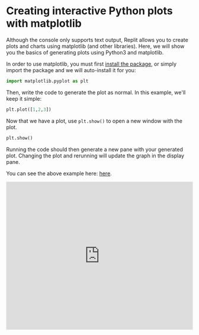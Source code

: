 # Creating interactive Python plots with matplotlib

Although the console only supports text output, Replit allows you to
create plots and charts using matplotlib (and other libraries). Here, we will show you the basics of generating plots using Python3 and matplotlib.

In order to use matplotlib, you must first [install the package](/repls/packages), or simply import the package and we will auto-install it for you:

```python
import matplotlib.pyplot as plt
```

Then, write the code to generate the plot as normal. In this example,
we'll keep it simple:

```python
plt.plot([1,2,3])
```

Now that we have a plot, use `plt.show()` to open a new window with the plot.

```python
plt.show()
```

Running the code should then generate a new pane with your generated plot. Changing the plot and rerunning will update the graph in the display pane.

You can see the above example here:
[here](https://repl.it/@amasad/docs-matplotlib).

<iframe height="400px" width="100%" src="https://repl.it/@amasad/docs-matplotlib?lite=true" scrolling="no" frameborder="no" allowtransparency="true" allowfullscreen="true" sandbox="allow-forms allow-pointer-lock allow-popups allow-same-origin allow-scripts allow-modals"></iframe>